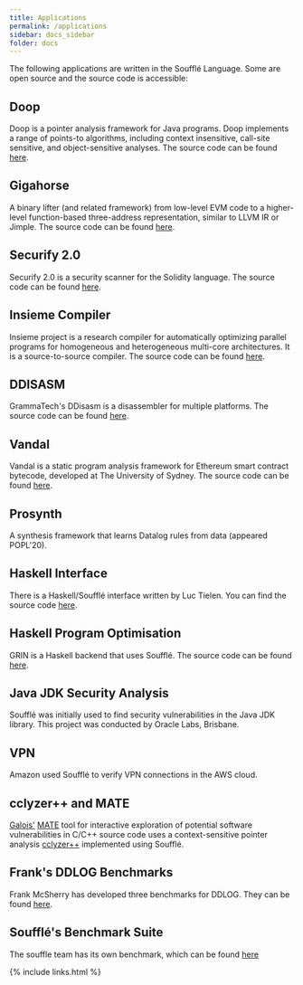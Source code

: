 ```yaml
---
title: Applications
permalink: /applications
sidebar: docs_sidebar
folder: docs
---
```


The following applications are written in the Soufflé Language. Some are open source and the source code is accessible:

## Doop
Doop is a pointer analysis framework for Java programs. 
Doop implements a range of points-to algorithms, including context insensitive, 
call-site sensitive, and object-sensitive analyses. The source code can be found
[here](https://bitbucket.org/yanniss/doop/).

## Gigahorse
A binary lifter (and related framework) from low-level EVM code to a higher-level function-based three-address
representation, similar to LLVM IR or Jimple. The source code can be found
[here](https://github.com/nevillegrech/gigahorse-toolchain).

## Securify 2.0
Securify 2.0 is a security scanner for the Solidity language. The source code can be found [here](https://github.com/eth-sri/securify2). 

## Insieme Compiler 
Insieme project is a research compiler for automatically optimizing parallel programs for homogeneous and heterogeneous
multi-core architectures. It is a source-to-source compiler. The source code can be found
[here](https://github.com/insieme/insieme). 

## DDISASM
GrammaTech's DDisasm is a disassembler for multiple platforms. The source code can be found [here](https://github.com/GrammaTech/ddisasm). 

## Vandal
Vandal is a static program analysis framework for Ethereum smart contract bytecode, developed at The University of
Sydney. The source code can be found [here](https://github.com/usyd-blockchain/vandal). 

## Prosynth
A synthesis framework that learns Datalog rules from data (appeared POPL'20).

## Haskell Interface 
There is a Haskell/Soufflé interface written by Luc Tielen. You can find the source code [here](https://github.com/luc-tielen/souffle-haskell). 

## Haskell Program Optimisation
GRIN is a Haskell backend that uses Soufflé. The source code can be found
[here](https://github.com/grin-compiler/ghc-grin). 

## Java JDK Security Analysis
Soufflé was initially used to find security vulnerabilities in the Java JDK library. This project was conducted by Oracle Labs, Brisbane. 

## VPN 
Amazon used Soufflé to verify VPN connections in the AWS cloud. 

## cclyzer++ and MATE
[Galois'](https://galois.com/) [MATE](https://github.com/galoisinc/MATE) tool for interactive exploration of potential software vulnerabilities in C/C++ source code uses a context-sensitive pointer analysis [cclyzer++](https://github.com/galoisinc/cclyzerpp) implemented using Soufflé.

## Frank's DDLOG Benchmarks
Frank McSherry has developed three benchmarks for DDLOG. They can be found [here](https://github.com/frankmcsherry/dynamic-datalog/). 

## Soufflé's Benchmark Suite
The souffle team has its own benchmark, which can be found [here](https://github.com/souffle-lang/benchmarks/)

{% include links.html %}
